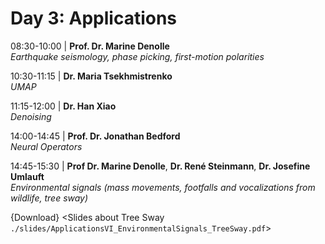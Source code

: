 # Day 3: Applications

08:30-10:00 | **Prof. Dr. Marine Denolle** \
*Earthquake seismology, phase picking, first-motion polarities*

10:30-11:15 | **Dr. Maria Tsekhmistrenko** \
*UMAP* 

11:15-12:00 | **Dr. Han Xiao** \
*Denoising* 

14:00-14:45 | **Prof. Dr. Jonathan Bedford** \
*Neural Operators* 

14:45-15:30 | **Prof Dr. Marine Denolle**, **Dr. René Steinmann**, **Dr. Josefine Umlauft** \
*Environmental signals (mass movements, footfalls and vocalizations from wildlife, tree sway)* 

{Download} <Slides about Tree Sway `./slides/ApplicationsVI_EnvironmentalSignals_TreeSway.pdf`>
